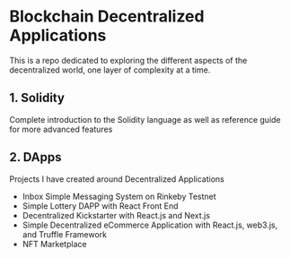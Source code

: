 # Blockchain Decentralized Applications
This is a repo dedicated to exploring the different aspects of the decentralized world, one layer of complexity at a time.

## 1. Solidity

Complete introduction to the Solidity language as well as reference guide for more advanced features

## 2. DApps

Projects I have created around Decentralized Applications

- Inbox Simple Messaging System on Rinkeby Testnet
- Simple Lottery DAPP with React Front End
- Decentralized Kickstarter with React.js and Next.js
- Simple Decentralized eCommerce Application with React.js, web3.js, and Truffle Framework
- NFT Marketplace
